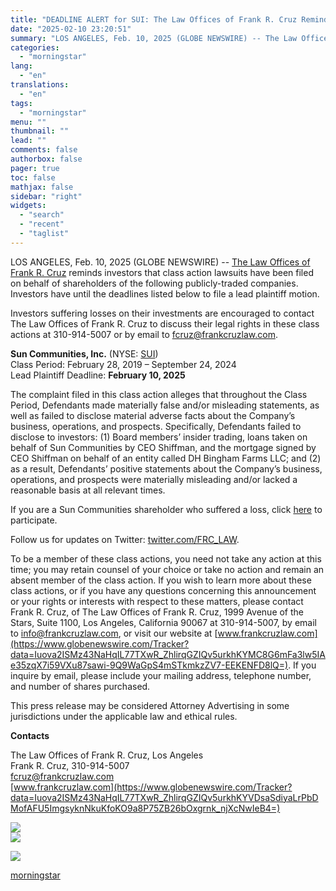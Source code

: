 ```yaml
---
title: "DEADLINE ALERT for SUI: The Law Offices of Frank R. Cruz Reminds Investors of Class Actions on Behalf of Shareholders"
date: "2025-02-10 23:20:51"
summary: "LOS ANGELES, Feb. 10, 2025 (GLOBE NEWSWIRE) -- The Law Offices of Frank R. Cruz reminds investors that class action lawsuits have been filed on behalf of shareholders of the following publicly-traded companies. Investors have until the deadlines listed below to file a lead plaintiff motion. Investors suffering losses on..."
categories:
  - "morningstar"
lang:
  - "en"
translations:
  - "en"
tags:
  - "morningstar"
menu: ""
thumbnail: ""
lead: ""
comments: false
authorbox: false
pager: true
toc: false
mathjax: false
sidebar: "right"
widgets:
  - "search"
  - "recent"
  - "taglist"
---
```


LOS ANGELES, Feb. 10, 2025 (GLOBE NEWSWIRE) -- [The Law Offices of Frank R. Cruz](https://www.globenewswire.com/Tracker?data=-XgMhCw4Ol_zLzEesNLaSwCMrtxshSQ_cCbHOf2qpLKQP9kFMAYhN8IAxDyRawbkWedikuAoJROZ-fHv2fUyqkG_pY7IOdCwlgvF-Duhz_WFNyX4TlCS8sMbeuIqI6It) reminds investors that class action lawsuits have been filed on behalf of shareholders of the following publicly-traded companies. Investors have until the deadlines listed below to file a lead plaintiff motion.

Investors suffering losses on their investments are encouraged to contact The Law Offices of Frank R. Cruz to discuss their legal rights in these class actions at 310-914-5007 or by email to [fcruz@frankcruzlaw.com](https://www.globenewswire.com/Tracker?data=dMVAxcAdIyk-rfEkIheKcCj-m-sFE-QA5FQjT-t99Sl7AGAkOTqMy5D8_TC640xFocxy1y2ToXoQdXVcGme-kRTJBZ4eeNyf3Ch23V1l6kg=).

**Sun Communities, Inc.** (NYSE: [SUI](https://www.globenewswire.com/Tracker?data=mwfCpkwlv8kzQFbXTVo4Zobyh-zZq32BdqiGxxYqSpePvksnBQgUBWCrVZzE9tCOjyOcMlkf5n4ox_SpffxyGA==))  
Class Period: February 28, 2019 – September 24, 2024  
Lead Plaintiff Deadline: **February 10, 2025**

The complaint filed in this class action alleges that throughout the Class Period, Defendants made materially false and/or misleading statements, as well as failed to disclose material adverse facts about the Company’s business, operations, and prospects. Specifically, Defendants failed to disclose to investors: (1) Board members’ insider trading, loans taken on behalf of Sun Communities by CEO Shiffman, and the mortgage signed by CEO Shiffman on behalf of an entity called DH Bingham Farms LLC; and (2) as a result, Defendants’ positive statements about the Company’s business, operations, and prospects were materially misleading and/or lacked a reasonable basis at all relevant times.

If you are a Sun Communities shareholder who suffered a loss, click [here](https://www.globenewswire.com/Tracker?data=SToMJQ-cTyibVsAn0C073eOnFCiJMLNQua3VLobJdYFwAQg3gMjqNstZ1j5fH3qHrgdYkhNFYY_VvTi2WOpYjMxxJ1_Mv5e_tlNp3ntsMaEEB2xwApwJST9gE7ordbCq) to participate.

Follow us for updates on Twitter: [twitter.com/FRC\_LAW](https://www.globenewswire.com/Tracker?data=bGpuAX1qDilfXgY_BT6MX1zhXDw48aw7v7RS4RBj6vpjFlzxzmQd4SchQzT8ZtBxzT5-z2EGX25LTuXY4mIXjXbpNAnvQO2bAR0vhH4UXO8=).

To be a member of these class actions, you need not take any action at this time; you may retain counsel of your choice or take no action and remain an absent member of the class action. If you wish to learn more about these class actions, or if you have any questions concerning this announcement or your rights or interests with respect to these matters, please contact Frank R. Cruz, of The Law Offices of Frank R. Cruz, 1999 Avenue of the Stars, Suite 1100, Los Angeles, California 90067 at 310-914-5007, by email to [info@frankcruzlaw.com](https://www.globenewswire.com/Tracker?data=_2fintRHyhGXbGeX-fmTU1qyGyX6mnJEGMpM-0lRbRjzHKud1IC-6gNZfjBHQtnTY__SZjWO4CEuZhaAHKW90wPAxOxeDKR1feMrO3un19M=), or visit our website at [www.frankcruzlaw.com](https://www.globenewswire.com/Tracker?data=Iuova2ISMz43NaHqIL77TXwR_ZhlirqGZIQv5urkhKYMC8G6mFa3lw5IAe35zqX7i59VXu87sawi-9Q9WaGpS4mSTkmkzZV7-EEKENFD8lQ=). If you inquire by email, please include your mailing address, telephone number, and number of shares purchased.

This press release may be considered Attorney Advertising in some jurisdictions under the applicable law and ethical rules.

**Contacts**

The Law Offices of Frank R. Cruz, Los Angeles  
Frank R. Cruz, 310-914-5007  
[fcruz@frankcruzlaw.com](https://www.globenewswire.com/Tracker?data=dMVAxcAdIyk-rfEkIheKcCj-m-sFE-QA5FQjT-t99SnHV29XS08ZU1RsCJBJGk4aDc7zR2Pqj-_G_jHsBqQYSVthm1oaORUoiXD0O2lS8HQ=)  
[www.frankcruzlaw.com](https://www.globenewswire.com/Tracker?data=Iuova2ISMz43NaHqIL77TXwR_ZhlirqGZIQv5urkhKYVDsaSdiyaLrPbDMofAFU5ImgsyknNkuKfoKO9a8P75ZB26bOxgrnk_njXcNwIeB4=)

 ![](https://www.globenewswire.com/newsroom/ti?nf=OTM1NTUyMSM2NzQyODk1IzIxOTQyMzI=)   
 ![](https://ml.globenewswire.com/media/NmVmOTAxNWItZDQ1MS00MzYyLWIwYjctOGE2NzMzOGM2ZWZkLTEyMDU3ODU=/tiny/The-Law-Offices-of-Frank-R-Cru.png)

 [![](https://ml.globenewswire.com/media/778ea178-25d1-48a3-9141-a162814899d4/small/close-up-logo-hd-blue-jpg.jpg)](https://www.globenewswire.com/NewsRoom/AttachmentNg/778ea178-25d1-48a3-9141-a162814899d4)

[morningstar](https://www.morningstar.com/news/globe-newswire/9355521/deadline-alert-for-sui-the-law-offices-of-frank-r-cruz-reminds-investors-of-class-actions-on-behalf-of-shareholders)
